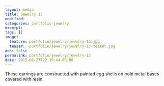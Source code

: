 ```yaml
---
layout: media
title: Jewelry 13
modified:
categories: portfolio-jewelry
excerpt:
tags: []
image:
  feature: portfolio/jewelry/jewelry-13.jpg
  teaser:  portfolio/jewelry/jewelry-13-teaser.jpg
ads: false
permalink: portfolio/jewelry/jewelry-13
date: 2015-06-27T22:19:44-05:00
---
```


These earrings are constructed with painted egg shells on bold metal bases covered with resin.